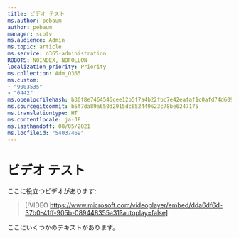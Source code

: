 ```yaml
---
title: ビデオ テスト
ms.author: pebaum
author: pebaum
manager: scotv
ms.audience: Admin
ms.topic: article
ms.service: o365-administration
ROBOTS: NOINDEX, NOFOLLOW
localization_priority: Priority
ms.collection: Adm_O365
ms.custom:
- "9003535"
- "6442"
ms.openlocfilehash: b30f8e7464546cee12b5f7a4b22fbc7e42eafaf1c0afd74d609637c006f57b80
ms.sourcegitcommit: b5f7da89a650d2915dc652449623c78be6247175
ms.translationtype: HT
ms.contentlocale: ja-JP
ms.lasthandoff: 08/05/2021
ms.locfileid: "54037469"
---
```

# <a name="video-test"></a>ビデオ テスト

ここに役立つビデオがあります:

>[!VIDEO https://www.microsoft.com/videoplayer/embed/dda6df6d-37b0-41ff-905b-089448355a31?autoplay=false]

ここにいくつかのテキストがあります。
